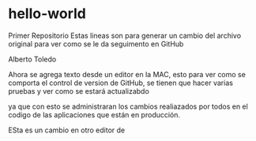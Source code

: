 # hello-world
Primer Repositorio
Estas lineas son para generar un cambio del archivo original para ver como se le da seguimento en GitHub

Alberto Toledo

Ahora se agrega texto desde un editor en la MAC, esto para ver como se comporta el control de version de GitHub, se tienen que hacer varias pruebas y ver como se estará actualizabdo 

ya que con esto se administraran los cambios realiazados por todos en el codigo de las aplicaciones que están en producción.



ESta es un cambio en otro editor de